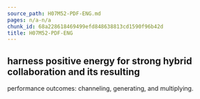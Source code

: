 ```yaml
---
source_path: H07M52-PDF-ENG.md
pages: n/a-n/a
chunk_id: 68a228618469499efd848638813cd1590f96b42d
title: H07M52-PDF-ENG
---
```

## harness positive energy for strong hybrid collaboration and its resulting

performance outcomes: channeling, generating, and multiplying.
